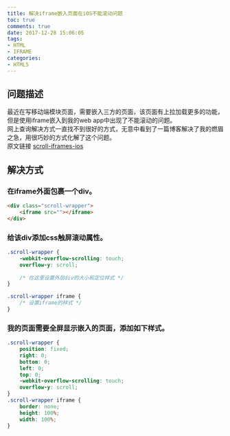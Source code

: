 ```yaml
---
title: 解决iframe嵌入页面在iOS不能滚动问题
toc: true
comments: true
date: 2017-12-28 15:06:05
tags: 
- HTML
- IFRAME
categories:
- HTML5
---
```

## 问题描述
最近在写移动端模块页面，需要嵌入三方的页面，该页面有上拉加载更多的功能，但是使用iframe嵌入到我的web app中出现了不能滚动的问题。    
网上查询解决方式一直找不到很好的方式，无意中看到了一篇博客解决了我的燃眉之急，用很巧妙的方式化解了这个问题。    
原文链接 [scroll-iframes-ios](https://davidwalsh.name/scroll-iframes-ios)

## 解决方式
### 在iframe外面包裹一个div。
```html
<div class="scroll-wrapper">
	<iframe src=""></iframe>
</div>
```
### 给该div添加css触屏滚动属性。
```css
.scroll-wrapper {
	-webkit-overflow-scrolling: touch;
  	overflow-y: scroll;
    
	/* 在这里设置外层div的大小和定位样式 */
}

.scroll-wrapper iframe {
	/* 设置iframe的样式 */
}
```
### 我的页面需要全屏显示嵌入的页面，添加如下样式。
```css
.scroll-wrapper {
    position: fixed;
    right: 0;
    bottom: 0;
    left: 0;
    top: 0;
    -webkit-overflow-scrolling: touch;
    overflow-y: scroll;
}
.scroll-wrapper iframe {
    border: none;
    height: 100%;
    width: 100%;
}
```
